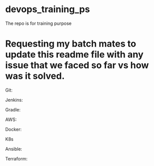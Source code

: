 # devops_training_ps
The repo is for training purpose
# Requesting my batch mates to update this readme file with any issue that we faced so far vs how was it solved.

Git:

Jenkins:

Gradle:

AWS:

Docker:

K8s

Ansible:

Terraform:
